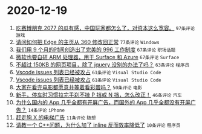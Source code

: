 # 2020-12-19

1. [吃赛博朋克 2077 的瓜有感，中国玩家都怎么了，对资本这么宽容。](https://www.v2ex.com/t/736999) ``97条评论`` ``游戏``
1. [请问如何把 Edge 的主页从 360 修改回正常](https://www.v2ex.com/t/736961) ``77条评论`` ``Windows``
1. [我们用 9 个月的时间创造出了完美的 996 工作制度](https://www.v2ex.com/t/737054) ``67条评论`` ``职场话题``
1. [微软也要自研 ARM 处理器，用于 Surface 和 Azure](https://www.v2ex.com/t/736954) ``67条评论`` ``Surface``
1. [不超过 150KB 的网页项目，除了 jquery 没别的办法了吗？](https://www.v2ex.com/t/737048) ``63条评论`` ``程序员``
1. [Vscode issues 列表已经被攻占](https://www.v2ex.com/t/737099) ``61条评论`` ``Visual Studio Code``
1. [Vscode issues 列表已经被攻占](https://www.v2ex.com/t/737099) ``61条评论`` ``Visual Studio Code``
1. [大家在看完电影都愿意并等着看彩蛋吗？](https://www.v2ex.com/t/736956) ``50条评论`` ``电影``
1. [新手，停车时习惯拉完手刹不挂 P 挡或 N 挡，怎么改正！](https://www.v2ex.com/t/736988) ``46条评论`` ``汽车``
1. [为什么国内的 App 几乎全都有开屏广告，而国外的 App 几乎全都没有开屏广告？](https://www.v2ex.com/t/737098) ``14条评论`` ``iPhone``
1. [赶走狗 X 的电梯广告](https://www.v2ex.com/t/737088) ``11条评论`` ``随想``
1. [请教一个 C++问题，为什么加了 inline 反而效率降低了](https://www.v2ex.com/t/737087) ``10条评论`` ``程序员``
